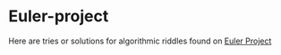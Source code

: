 # Euler-project

Here are tries or solutions for algorithmic riddles found on [Euler Project](https://projecteuler.net/)
